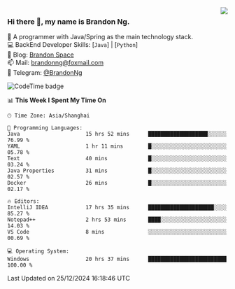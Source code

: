 <img  align="right" src="https://github-readme-stats-brandon0824.vercel.app/api/top-langs/?username=brandon0824&layout=compact">

### Hi there 👋, my name is Brandon Ng.

🌱 A programmer with Java/Spring as the main technology stack.  
💻 BackEnd Developer Skills: [`Java`] | [`Python`]  
📝 Blog: [Brandon Space](https://brandonng.tech)  
📫 Mail: brandonng@foxmail.com  
📰 Telegram: [@BrandonNg](https://t.me/BrandonNg24)  

![CodeTime badge](https://img.shields.io/endpoint?style=flat-square&url=https%3A%2F%2Fapi.codetime.dev%2Fshield%3Fid%3D128%26project%3D%26in%3D604800000)

<!--START_SECTION:waka-->
📊 **This Week I Spent My Time On** 

```text
🕑︎ Time Zone: Asia/Shanghai

💬 Programming Languages: 
Java                     15 hrs 52 mins      ███████████████████░░░░░░   76.99 % 
YAML                     1 hr 11 mins        █░░░░░░░░░░░░░░░░░░░░░░░░   05.78 % 
Text                     40 mins             █░░░░░░░░░░░░░░░░░░░░░░░░   03.24 % 
Java Properties          31 mins             █░░░░░░░░░░░░░░░░░░░░░░░░   02.57 % 
Docker                   26 mins             █░░░░░░░░░░░░░░░░░░░░░░░░   02.17 % 

🔥 Editors: 
IntelliJ IDEA            17 hrs 35 mins      █████████████████████░░░░   85.27 % 
Notepad++                2 hrs 53 mins       ████░░░░░░░░░░░░░░░░░░░░░   14.03 % 
VS Code                  8 mins              ░░░░░░░░░░░░░░░░░░░░░░░░░   00.69 % 

💻 Operating System: 
Windows                  20 hrs 37 mins      █████████████████████████   100.00 % 
```


 Last Updated on 25/12/2024 16:18:46 UTC
<!--END_SECTION:waka-->
